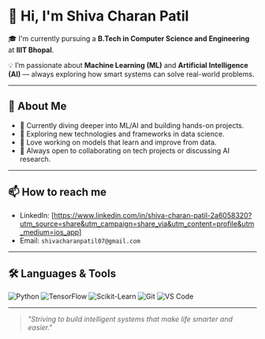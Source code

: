 # 👋 Hi, I'm Shiva Charan Patil

🎓 I'm currently pursuing a **B.Tech in Computer Science and Engineering** at **IIIT Bhopal**.

💡 I’m passionate about **Machine Learning (ML)** and **Artificial Intelligence (AI)** — always exploring how smart systems can solve real-world problems.

---

## 🚀 About Me

- 🔭 Currently diving deeper into ML/AI and building hands-on projects.
- 🌱 Exploring new technologies and frameworks in data science.
- 🤖 Love working on models that learn and improve from data.
- 💬 Always open to collaborating on tech projects or discussing AI research.

---

## 📫 How to reach me

- LinkedIn: [https://www.linkedin.com/in/shiva-charan-patil-2a6058320?utm_source=share&utm_campaign=share_via&utm_content=profile&utm_medium=ios_app] 
- Email: `shivacharanpatil07@gmail.com` 

---

## 🛠️ Languages & Tools

![Python](https://img.shields.io/badge/Python-3776AB?style=flat&logo=python&logoColor=white)
![TensorFlow](https://img.shields.io/badge/TensorFlow-FF6F00?style=flat&logo=tensorflow&logoColor=white)
![Scikit-Learn](https://img.shields.io/badge/Scikit--Learn-F7931E?style=flat&logo=scikit-learn&logoColor=white)
![Git](https://img.shields.io/badge/Git-F05032?style=flat&logo=git&logoColor=white)
![VS Code](https://img.shields.io/badge/VSCode-007ACC?style=flat&logo=visual-studio-code&logoColor=white)

---

> *"Striving to build intelligent systems that make life smarter and easier."*

